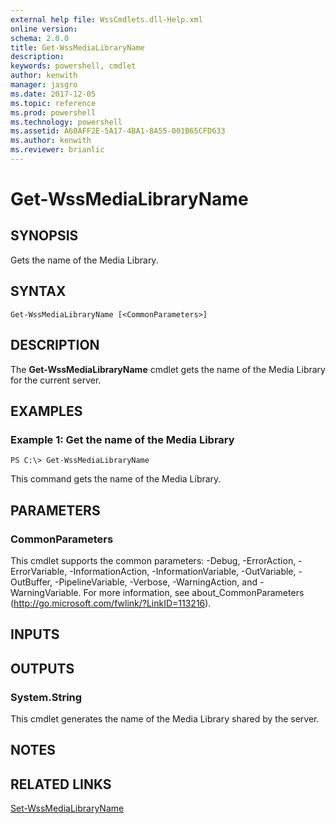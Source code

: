 ```yaml
---
external help file: WssCmdlets.dll-Help.xml
online version: 
schema: 2.0.0
title: Get-WssMediaLibraryName
description: 
keywords: powershell, cmdlet
author: kenwith
manager: jasgro
ms.date: 2017-12-05
ms.topic: reference
ms.prod: powershell
ms.technology: powershell
ms.assetid: A60AFF2E-5A17-4BA1-8A55-001B65CFD633
ms.author: kenwith
ms.reviewer: brianlic
---
```


# Get-WssMediaLibraryName

## SYNOPSIS
Gets the name of the Media Library.

## SYNTAX

```
Get-WssMediaLibraryName [<CommonParameters>]
```

## DESCRIPTION
The **Get-WssMediaLibraryName** cmdlet gets the name of the Media Library for the current server.

## EXAMPLES

### Example 1: Get the name of the Media Library
```
PS C:\> Get-WssMediaLibraryName
```

This command gets the name of the Media Library.

## PARAMETERS

### CommonParameters
This cmdlet supports the common parameters: -Debug, -ErrorAction, -ErrorVariable, -InformationAction, -InformationVariable, -OutVariable, -OutBuffer, -PipelineVariable, -Verbose, -WarningAction, and -WarningVariable. For more information, see about_CommonParameters (http://go.microsoft.com/fwlink/?LinkID=113216).

## INPUTS

## OUTPUTS

### System.String
This cmdlet generates the name of the Media Library shared by the server.

## NOTES

## RELATED LINKS

[Set-WssMediaLibraryName](./Set-WssMediaLibraryName.md)

